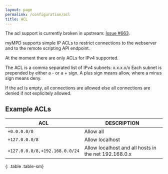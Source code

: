 ```yaml
---
layout: page
permalink: /configuration/acl
title: ACL
---
```


The acl support is currently broken in upstream: [Issue #663](https://github.com/jcorporation/myMPD/issues/663).

myMPD supports simple IP ACLs to restrict connections to the webserver and to the remote scripting API endpoint.

At the moment there are only ACLs for IPv4 supported.

The ACL is a comma separated list of IPv4 subnets: x.x.x.x/x Each subnet is prepended by either a - or a + sign. A plus sign means allow, where a minus sign means deny.

If the acl is empty, all connections are allowed else all connections are denied if not explicitely allowed.

## Example ACLs

| ACL | DESCRIPTION |
| --- | ----------- |
| `+0.0.0.0/0`| Allow all |
| `+127.0.0.0/8`| Allow localhost |
| `+127.0.0.0/8,+192.168.0.0/24` | Allow localhost and all hosts in the net 192.168.0.x |
{: .table .table-sm}
